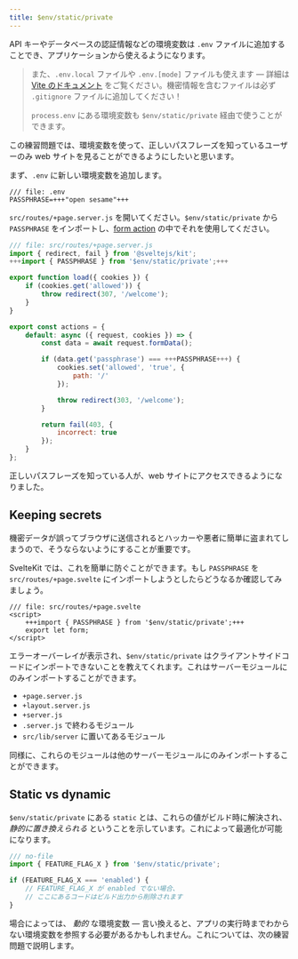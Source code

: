 ```yaml
---
title: $env/static/private
---
```


API キーやデータベースの認証情報などの環境変数は `.env` ファイルに追加することでき、アプリケーションから使えるようになります。

> また、`.env.local` ファイルや `.env.[mode]` ファイルも使えます — 詳細は [Vite のドキュメント](https://vitejs.dev/guide/env-and-mode.html#env-files) をご覧ください。機密情報を含むファイルは必ず `.gitignore` ファイルに追加してください！
>
> `process.env` にある環境変数も `$env/static/private` 経由で使うことができます。

この練習問題では、環境変数を使って、正しいパスフレーズを知っているユーザーのみ web サイトを見ることができるようにしたいと思います。

まず、`.env` に新しい環境変数を追加します。

```env
/// file: .env
PASSPHRASE=+++"open sesame"+++
```

`src/routes/+page.server.js` を開いてください。`$env/static/private` から `PASSPHRASE` をインポートし、[form action](/tutorial/the-form-element) の中でそれを使用してください。

```js
/// file: src/routes/+page.server.js
import { redirect, fail } from '@sveltejs/kit';
+++import { PASSPHRASE } from '$env/static/private';+++

export function load({ cookies }) {
	if (cookies.get('allowed')) {
		throw redirect(307, '/welcome');
	}
}

export const actions = {
	default: async ({ request, cookies }) => {
		const data = await request.formData();

		if (data.get('passphrase') === +++PASSPHRASE+++) {
			cookies.set('allowed', 'true', {
				path: '/'
			});

			throw redirect(303, '/welcome');
		}

		return fail(403, {
			incorrect: true
		});
	}
};
```

正しいパスフレーズを知っている人が、web サイトにアクセスできるようになりました。

## Keeping secrets

機密データが誤ってブラウザに送信されるとハッカーや悪者に簡単に盗まれてしまうので、そうならないようにすることが重要です。

SvelteKit では、これを簡単に防ぐことができます。もし `PASSPHRASE` を `src/routes/+page.svelte` にインポートしようとしたらどうなるか確認してみましょう。

```svelte
/// file: src/routes/+page.svelte
<script>
	+++import { PASSPHRASE } from '$env/static/private';+++
	export let form;
</script>
```

エラーオーバーレイが表示され、`$env/static/private` はクライアントサイドコードにインポートできないことを教えてくれます。これはサーバーモジュールにのみインポートすることができます。

- `+page.server.js`
- `+layout.server.js`
- `+server.js`
- `.server.js` で終わるモジュール
- `src/lib/server` に置いてあるモジュール

同様に、これらのモジュールは他のサーバーモジュールにのみインポートすることができます。

## Static vs dynamic

`$env/static/private` にある `static` とは、これらの値がビルド時に解決され、 _静的に置き換えられる_ ということを示しています。これによって最適化が可能になります。

```js
/// no-file
import { FEATURE_FLAG_X } from '$env/static/private';

if (FEATURE_FLAG_X === 'enabled') {
	// FEATURE_FLAG_X が enabled でない場合、
	// ここにあるコードはビルド出力から削除されます
}
```

場合によっては、 _動的_ な環境変数 — 言い換えると、アプリの実行時までわからない環境変数を参照する必要があるかもしれません。これについては、次の練習問題で説明します。
